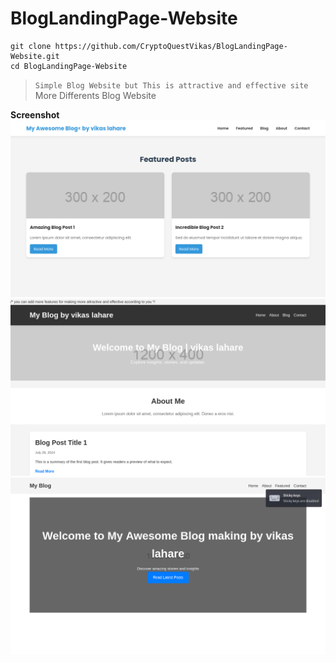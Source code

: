 # BlogLandingPage-Website

```
git clone https://github.com/CryptoQuestVikas/BlogLandingPage-Website.git
cd BlogLandingPage-Website
```

> ``Simple Blog Website but This is attractive and effective site`` More Differents Blog Website


**Screenshot**
![](img/Blog1.png)
![](img/blog2.png)
![](img/blog3.png)
